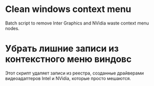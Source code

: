 # Clean windows context menu
Batch script to remove Inter Graphics and NVidia waste context menu nodes.  


# Убрать лишние записи из контекстного меню виндовс
Этот скрипт удаляет записи из реестра, созданные драйверами видеоадаптеров Intel и NVidia, которые просто мешаются.
